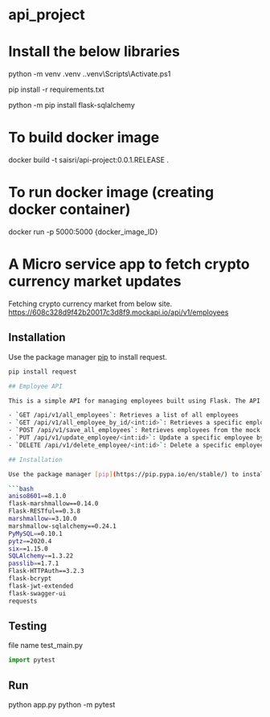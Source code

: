 # api_project

# Install the below libraries

python -m venv .venv
.\.venv\Scripts\Activate.ps1 

pip install -r requirements.txt

python -m pip install flask-sqlalchemy

# To build docker image
docker build -t saisri/api-project:0.0.1.RELEASE .

# To run docker image (creating docker container)
docker run -p 5000:5000 {docker_image_ID}


# A Micro service app to fetch crypto currency market updates

Fetching crypto currency market from below site.
https://608c328d9f42b20017c3d8f9.mockapi.io/api/v1/employees

## Installation

Use the package manager [pip](https://pip.pypa.io/en/stable/) to install request.

```bash
pip install request 

## Employee API

This is a simple API for managing employees built using Flask. The API has the following endpoints:

- `GET /api/v1/all_employees`: Retrieves a list of all employees
- `GET /api/v1/all_employee_by_id/<int:id>`: Retrieves a specific employee by ID
- `POST /api/v1/save_all_employees`: Retrieves employees from the mock api and save in the database
- `PUT /api/v1/update_employee/<int:id>`: Update a specific employee by ID
- `DELETE /api/v1/delete_employee/<int:id>`: Delete a specific employee by ID 

## Installation

Use the package manager [pip](https://pip.pypa.io/en/stable/) to install requriement.txt .

```bash
aniso8601==8.1.0
flask-marshmallow==0.14.0
Flask-RESTful==0.3.8
marshmallow==3.10.0
marshmallow-sqlalchemy==0.24.1
PyMySQL==0.10.1
pytz==2020.4
six==1.15.0
SQLAlchemy==1.3.22
passlib==1.7.1
Flask-HTTPAuth==3.2.3
flask-bcrypt
flask-jwt-extended
flask-swagger-ui
requests
```

## Testing
file name test_main.py

```python
import pytest

```

## Run

python app.py
python -m pytest
